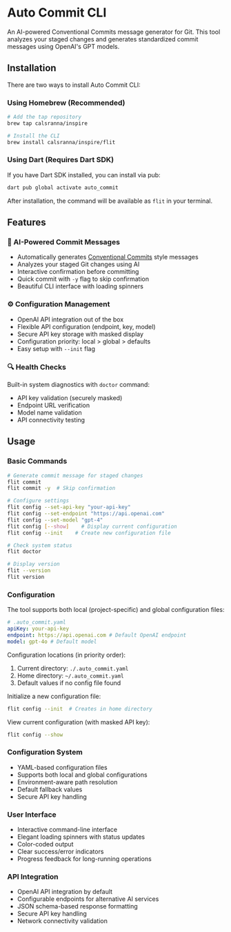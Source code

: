 # Auto Commit CLI

An AI-powered Conventional Commits message generator for Git. This tool analyzes your staged changes and generates standardized commit messages using OpenAI's GPT models.

## Installation

There are two ways to install Auto Commit CLI:

### Using Homebrew (Recommended)

```bash
# Add the tap repository
brew tap calsranna/inspire

# Install the CLI
brew install calsranna/inspire/flit
```

### Using Dart (Requires Dart SDK)

If you have Dart SDK installed, you can install via pub:

```bash
dart pub global activate auto_commit
```

After installation, the command will be available as `flit` in your terminal.

## Features

### 🤖 AI-Powered Commit Messages

- Automatically generates [Conventional Commits](https://www.conventionalcommits.org/) style messages
- Analyzes your staged Git changes using AI
- Interactive confirmation before committing
- Quick commit with `-y` flag to skip confirmation
- Beautiful CLI interface with loading spinners

### ⚙️ Configuration Management

- OpenAI API integration out of the box
- Flexible API configuration (endpoint, key, model)
- Secure API key storage with masked display
- Configuration priority: local > global > defaults
- Easy setup with `--init` flag

### 🔍 Health Checks

Built-in system diagnostics with `doctor` command:

- API key validation (securely masked)
- Endpoint URL verification
- Model name validation
- API connectivity testing

## Usage

### Basic Commands

```bash
# Generate commit message for staged changes
flit commit
flit commit -y  # Skip confirmation

# Configure settings
flit config --set-api-key "your-api-key"
flit config --set-endpoint "https://api.openai.com"
flit config --set-model "gpt-4"
flit config [--show]    # Display current configuration
flit config --init    # Create new configuration file

# Check system status
flit doctor

# Display version
flit --version
flit version
```

### Configuration

The tool supports both local (project-specific) and global configuration files:

```yaml
# .auto_commit.yaml
apiKey: your-api-key
endpoint: https://api.openai.com # Default OpenAI endpoint
model: gpt-4o # Default model
```

Configuration locations (in priority order):

1. Current directory: `./.auto_commit.yaml`
2. Home directory: `~/.auto_commit.yaml`
3. Default values if no config file found

Initialize a new configuration file:

```bash
flit config --init  # Creates in home directory
```

View current configuration (with masked API key):

```bash
flit config --show
```

### Configuration System

- YAML-based configuration files
- Supports both local and global configurations
- Environment-aware path resolution
- Default fallback values
- Secure API key handling

### User Interface

- Interactive command-line interface
- Elegant loading spinners with status updates
- Color-coded output
- Clear success/error indicators
- Progress feedback for long-running operations

### API Integration

- OpenAI API integration by default
- Configurable endpoints for alternative AI services
- JSON schema-based response formatting
- Secure API key handling
- Network connectivity validation
